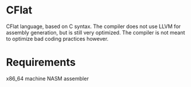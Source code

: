 # CFlat
CFlat language, based on C syntax. The compiler does not use LLVM for assembly generation, but is still very optimized. The compiler is not meant to optimize bad coding practices however.
# Requirements
x86\_64 machine
NASM assembler
